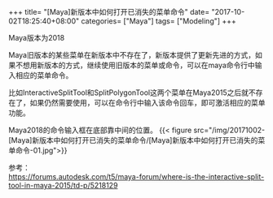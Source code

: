 +++
title= "[Maya]新版本中如何打开已消失的菜单命令"
date= "2017-10-02T18:25:40+08:00"
categories= ["Maya"]
tags= ["Modeling"]
+++

Maya版本为2018

Maya旧版本的某些菜单在新版本中不存在了，新版本提供了更新先进的方式，如果不想用新版本的方式，继续使用旧版本的菜单或命令，可以在maya命令行中输入相应的菜单命令。

比如InteractiveSplitTool和SplitPolygonTool这两个菜单在Maya2015之后就不存在了，如果仍然需要使用，可以在命令行中输入该命令回车，即可激活相应的菜单功能。

Maya2018的命令输入框在底部靠中间的位置。
{{< figure src="/img/20171002-[Maya]新版本中如何打开已消失的菜单命令/[Maya]新版本中如何打开已消失的菜单命令-01.jpg">}}

参考：  
https://forums.autodesk.com/t5/maya-forum/where-is-the-interactive-split-tool-in-maya-2015/td-p/5218129